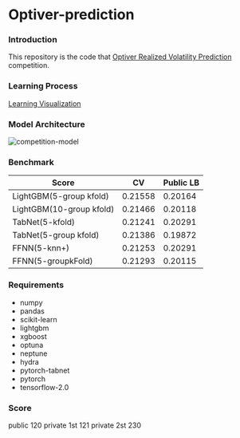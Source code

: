# Optiver-prediction
### Introduction
This repository is the code that [Optiver Realized Volatility Prediction](https://www.kaggle.com/c/optiver-realized-volatility-prediction) competition.
### Learning Process
[Learning Visualization](https://app.neptune.ai/ds-wook/optiver-prediction/experiments?split=bth&dash=charts&viewId=standard-view)

### Model Architecture
![competition-model](https://user-images.githubusercontent.com/46340424/136811565-958e1ec8-976b-4236-8835-74e2e58b3388.png)

### Benchmark
|Score|CV|Public LB|
|-----|--|------|
|LightGBM(5-group kfold)|0.21558|0.20164|
|LightGBM(10-group kfold)|0.21466|0.20118|
|TabNet(5-kfold)|0.21241|0.20291|
|TabNet(5-group kfold)|0.21386|0.19872|
|FFNN(5-knn+)|0.21253|0.20291|
|FFNN(5-groupkFold)|0.21293|0.20115|

### Requirements
+ numpy
+ pandas
+ scikit-learn
+ lightgbm
+ xgboost
+ optuna
+ neptune
+ hydra
+ pytorch-tabnet
+ pytorch
+ tensorflow-2.0

### Score
public 120
private 1st 121
private 2st 230
